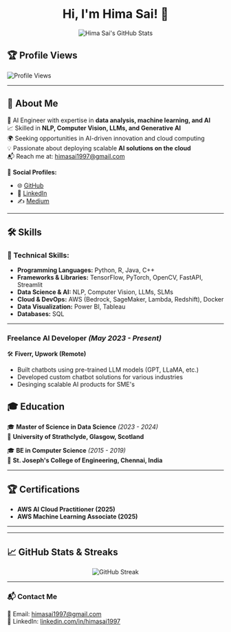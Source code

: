 <h1 align="center">Hi, I'm Hima Sai! 👋</h1>
<p align="center">
  <img src="https://github-readme-stats.vercel.app/api?username=himasai-hub&show_icons=true&theme=dark" alt="Hima Sai's GitHub Stats" />
</p>

## 🏆 Profile Views
![Profile Views](https://komarev.com/ghpvc/?username=himasai-hub&color=blue)

---

## 🔹 About Me
🚀 AI Engineer with expertise in **data analysis, machine learning, and AI**  
📈 Skilled in **NLP, Computer Vision, LLMs, and Generative AI**  
🌍 Seeking opportunities in AI-driven innovation and cloud computing  
💡 Passionate about deploying scalable **AI solutions on the cloud**  
📬 Reach me at: [himasai1997@gmail.com](mailto:himasai1997@gmail.com)  

🔗 **Social Profiles:**  
- 🌐 [GitHub](https://github.com/himasai-hub)  
- 💼 [LinkedIn](https://linkedin.com/in/himasai1997)  
- ✍️ [Medium](https://himasai1997.medium.com)  

---

## 🛠 Skills  
### 🔹 Technical Skills:
- **Programming Languages:** Python, R, Java, C++  
- **Frameworks & Libraries:** TensorFlow, PyTorch, OpenCV, FastAPI, Streamlit  
- **Data Science & AI:** NLP, Computer Vision, LLMs, SLMs  
- **Cloud & DevOps:** AWS (Bedrock, SageMaker, Lambda, Redshift), Docker  
- **Data Visualization:** Power BI, Tableau  
- **Databases:** SQL  

---



### **Freelance AI Developer** *(May 2023 - Present)*  
🛠 **Fiverr, Upwork (Remote)**  
- Built chatbots using pre-trained LLM models (GPT, LLaMA, etc.)  
- Developed custom chatbot solutions for various industries  
- Desinging scalable AI products for SME's

  
## 🎓 Education  
🎓 **Master of Science in Data Science** *(2023 - 2024)*  
📍 **University of Strathclyde, Glasgow, Scotland**  

🎓 **BE in Computer Science** *(2015 - 2019)*  
📍 **St. Joseph's College of Engineering, Chennai, India**  

---

## 🏆 Certifications  
- **AWS AI Cloud Practitioner (2025)**  
- **AWS Machine Learning Associate (2025)**  

---


---

## 📈 GitHub Stats & Streaks  
<p align="center">
  <img src="https://github-readme-streak-stats.herokuapp.com/?user=himasai-hub&theme=dark" alt="GitHub Streak" />
</p>

---

### 📬 Contact Me  
📩 Email: [himasai1997@gmail.com](mailto:himasai1997@gmail.com)  
🔗 LinkedIn: [linkedin.com/in/himasai1997](https://linkedin.com/in/himasai1997)  
